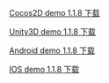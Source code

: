 [Cocos2D demo 1.1.8 下载](http://doc-10010986.cos.myqcloud.com/gvoice/VoiceTutorial_cocos2dx.zip)

[Unity3D demo 1.1.8 下载](http://doc-10010986.cos.myqcloud.com/gvoice/unity_demo.zip)

[Android demo 1.1.8 下载](http://doc-10010986.cossh.myqcloud.com/gvoice/android_demo_1.1.8.rar)  

[IOS demo 1.1.8 下载](http://imgcache.tce.fsphere.cn/static/mc.qcloudimg.com/static/archive/1da3c426b3f18fdbed1d1915b213cc06/ios_demo_1.1.8.zip)  